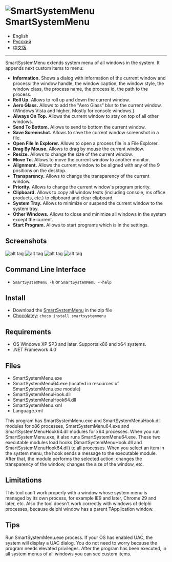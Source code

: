 ![SmartSystemMenu](https://user-images.githubusercontent.com/8102586/68280906-8e86b800-0087-11ea-9762-f9eb028bb8fe.png) SmartSystemMenu
=============

- English
- [Русский](/README_RU.md)
- [中文版](/README_CN.md)

---

SmartSystemMenu extends system menu of all windows in the system. It appends next custom items to menu:

* **Information.** Shows a dialog with information of the current window and process: the window handle, the window caption, the window style, the window class, the process name, the process id, the path to the process.
* **Roll Up.** Allows to roll up and down the current window.
* **Aero Glass.** Allows to add the "Aero Glass" blur to the current window. (Windows Vista and higher. Mostly for console windows.)
* **Always On Top.** Allows the current window to stay on top of all other windows.
* **Send To Bottom.** Allows to send to bottom the current window.
* **Save Screenshot.** Allows to save the current window screenshot in a file.
* **Open File In Explorer.** Allows to open a process file in a File Explorer.
* **Drag By Mouse.** Allows to drag by mouse the current window.
* **Resize.** Allows to change the size of the current window.
* **Move To.** Allows to move the current window to another monitor.
* **Alignment.** Allows the current window to be aligned with any of the 9 positions on the desktop.
* **Transparency.** Allows to change the transparency of the current window.
* **Priority.** Allows to change the current window's program priority.
* **Clipboard.** Allows to copy all window texts (including console, ms office products, etc.) to clipboard and clear clipboard.
* **System Tray.** Allows to minimize or suspend the current window to the system tray.
* **Other Windows.** Allows to close and minimize all windows in the system except the current.
* **Start Program.** Allows to start programs which is in the settings.

Screenshots
------------------

![alt tag](https://user-images.githubusercontent.com/8102586/102021339-3349ed80-3d90-11eb-835f-7780a2caae69.jpg)
![alt tag](https://user-images.githubusercontent.com/8102586/102021342-380ea180-3d90-11eb-9dd3-537aab1b17f5.jpg)
![alt tag](https://user-images.githubusercontent.com/8102586/102021344-3b099200-3d90-11eb-99fd-a021ee54043f.jpg)
![alt tag](https://user-images.githubusercontent.com/8102586/103346844-566de000-4aa6-11eb-9f15-f0ca2ea80ee9.png)

Command Line Interface
--------------------

* `SmartSystemMenu -h` or `SmartSystemMenu --help`

Install
--------------------

* Download the [SmartSystemMenu](https://github.com/AlexanderPro/SmartSystemMenu/releases) in the zip file
* [Chocolatey](https://chocolatey.org/): `choco install smartsystemmenu`

Requirements
--------------------

* OS Windows XP SP3 and later. Supports x86 and x64 systems.
* .NET Framework 4.0

Files
--------------------

* SmartSystemMenu.exe
* SmartSystemMenu64.exe (located in resources of SmartSystemMenu.exe module)
* SmartSystemMenuHook.dll
* SmartSystemMenuHook64.dll
* SmartSystemMenu.xml
* Language.xml

This program has SmartSystemMenu.exe and SmartSystemMenuHook.dll modules for x86 processes, SmartSystemMenu64.exe and SmartSystemMenuHook64.dll modules for x64 processes. When you run SmartSystemMenu.exe, it also runs SmartSystemMenu64.exe. These two executable modules load hooks (SmartSystemMenuHook.dll and SmartSystemMenuHook64.dll) to all processes. When you select an item in the system menu, the hook sends a message to the executable module. After that, the module performs the selected action: changes the transparency of the window, changes the size of the window, etc.

Limitations
--------------------

This tool can't work properly with a window whose system menu is managed by its own process, for example IE9 and later, Chrome 29 and later, etc. Also the tool doesn't work correctly with windows of delphi processes, because delphi window has a parent TApplication window.

Tips
--------------------

Run SmartSystemMenu.exe process. If your OS has enabled UAC, the system will display a UAC dialog. You do not need to worry because the program needs elevated privileges. After the program has been executed, in all system menus of all windows you can see custom items.